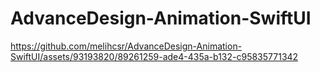 # AdvanceDesign-Animation-SwiftUI
 
https://github.com/melihcsr/AdvanceDesign-Animation-SwiftUI/assets/93193820/89261259-ade4-435a-b132-c95835771342
